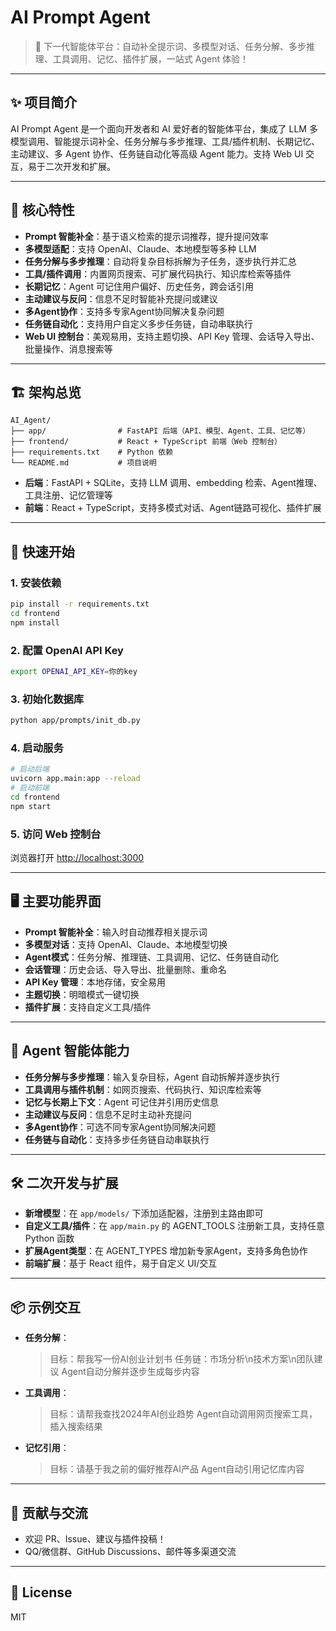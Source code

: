 # AI Prompt Agent

> 🚀 下一代智能体平台：自动补全提示词、多模型对话、任务分解、多步推理、工具调用、记忆、插件扩展，一站式 Agent 体验！

---

## ✨ 项目简介

AI Prompt Agent 是一个面向开发者和 AI 爱好者的智能体平台，集成了 LLM 多模型调用、智能提示词补全、任务分解与多步推理、工具/插件机制、长期记忆、主动建议、多 Agent 协作、任务链自动化等高级 Agent 能力。支持 Web UI 交互，易于二次开发和扩展。

---

## 🧩 核心特性

- **Prompt 智能补全**：基于语义检索的提示词推荐，提升提问效率
- **多模型适配**：支持 OpenAI、Claude、本地模型等多种 LLM
- **任务分解与多步推理**：自动将复杂目标拆解为子任务，逐步执行并汇总
- **工具/插件调用**：内置网页搜索、可扩展代码执行、知识库检索等插件
- **长期记忆**：Agent 可记住用户偏好、历史任务，跨会话引用
- **主动建议与反问**：信息不足时智能补充提问或建议
- **多Agent协作**：支持多专家Agent协同解决复杂问题
- **任务链自动化**：支持用户自定义多步任务链，自动串联执行
- **Web UI 控制台**：美观易用，支持主题切换、API Key 管理、会话导入导出、批量操作、消息搜索等

---

## 🏗️ 架构总览

```
AI_Agent/
├── app/                # FastAPI 后端（API、模型、Agent、工具、记忆等）
├── frontend/           # React + TypeScript 前端（Web 控制台）
├── requirements.txt    # Python 依赖
└── README.md           # 项目说明
```

- **后端**：FastAPI + SQLite，支持 LLM 调用、embedding 检索、Agent推理、工具注册、记忆管理等
- **前端**：React + TypeScript，支持多模式对话、Agent链路可视化、插件扩展

---

## 🚀 快速开始

### 1. 安装依赖
```bash
pip install -r requirements.txt
cd frontend
npm install
```

### 2. 配置 OpenAI API Key
```bash
export OPENAI_API_KEY=你的key
```

### 3. 初始化数据库
```bash
python app/prompts/init_db.py
```

### 4. 启动服务
```bash
# 启动后端
uvicorn app.main:app --reload
# 启动前端
cd frontend
npm start
```

### 5. 访问 Web 控制台
浏览器打开 [http://localhost:3000](http://localhost:3000)

---

## 🖥️ 主要功能界面

- **Prompt 智能补全**：输入时自动推荐相关提示词
- **多模型对话**：支持 OpenAI、Claude、本地模型切换
- **Agent模式**：任务分解、推理链、工具调用、记忆、任务链自动化
- **会话管理**：历史会话、导入导出、批量删除、重命名
- **API Key 管理**：本地存储，安全易用
- **主题切换**：明暗模式一键切换
- **插件扩展**：支持自定义工具/插件

---

## 🧠 Agent 智能体能力

- **任务分解与多步推理**：输入复杂目标，Agent 自动拆解并逐步执行
- **工具调用与插件机制**：如网页搜索、代码执行、知识库检索等
- **记忆与长期上下文**：Agent 可记住并引用历史信息
- **主动建议与反问**：信息不足时主动补充提问
- **多Agent协作**：可选不同专家Agent协同解决问题
- **任务链与自动化**：支持多步任务链自动串联执行

---

## 🛠️ 二次开发与扩展

- **新增模型**：在 `app/models/` 下添加适配器，注册到主路由即可
- **自定义工具/插件**：在 `app/main.py` 的 AGENT_TOOLS 注册新工具，支持任意 Python 函数
- **扩展Agent类型**：在 AGENT_TYPES 增加新专家Agent，支持多角色协作
- **前端扩展**：基于 React 组件，易于自定义 UI/交互

---

## 📦 示例交互

- **任务分解**：
  > 目标：帮我写一份AI创业计划书
  > 任务链：市场分析\n技术方案\n团队建议
  > Agent自动分解并逐步生成每步内容

- **工具调用**：
  > 目标：请帮我查找2024年AI创业趋势
  > Agent自动调用网页搜索工具，插入搜索结果

- **记忆引用**：
  > 目标：请基于我之前的偏好推荐AI产品
  > Agent自动引用记忆库内容

---

## 🤝 贡献与交流

- 欢迎 PR、Issue、建议与插件投稿！
- QQ/微信群、GitHub Discussions、邮件等多渠道交流

---

## 📄 License

MIT 
